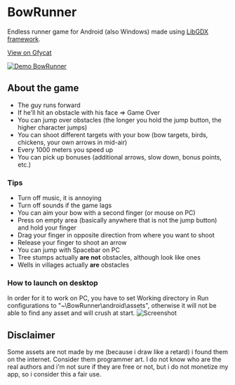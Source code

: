 # BowRunner
Endless runner game for Android (also Windows) made using [LibGDX framework](https://libgdx.badlogicgames.com).

[View on Gfycat](https://gfycat.com/AnyTightAmericanquarterhorse)

[![Demo BowRunner](https://j.gifs.com/xGBzgq.gif)](https://gfycat.com/AnyTightAmericanquarterhorse)

## About the game
* The guy runs forward
* If he'll hit an obstacle with his face => Game Over
* You can jump over obstacles (the longer you hold the jump button, the higher character jumps)
* You can shoot different targets with your bow (bow targets, birds, chickens, your own arrows in mid-air)
* Every 1000 meters you speed up
* You can pick up bonuses (additional arrows, slow down, bonus points, etc.)

### Tips
* Turn off music, it is annoying
* Turn off sounds if the game lags
* You can aim your bow with a second finger (or mouse on PC)
 * Press on empty area (basically anywhere that is not the jump button) and hold your finger
 * Drag your finger in opposite direction from where you want to shoot
 * Release your finger to shoot an arrow
* You can jump with Spacebar on PC
* Tree stumps actually __are not__ obstacles, although look like ones
* Wells in villages actually __are__ obstacles

### How to launch on desktop
In order for it to work on PC, you have to set Working directory in Run configurations to "~\BowRunner\android\assets", otherwise it will not be able to find any asset and will crush at start.
![Screenshot](http://i.imgur.com/WN1x67C.png)

## Disclaimer
Some assets are not made by me (because i draw like a retard) i found them on the internet. Consider them programmer art. I do not know who are the real authors and i'm not sure if they are free or not, but i do not monetize my app, so i consider this a fair use.
